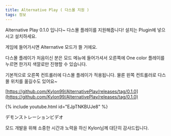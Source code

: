 ```yaml
---
title: Alternative Play ( 다스몰 지원 )
tags: 정보
---
```


Alternative Play 0.1.0 입니다~ 다스몰 플레이를 지원해줍니다! 설치는 Plugin에 넣으시고 설치하세요.

게임에 들어가시면 Alternative 모드가 뜰 거에요. 

다스몰 플레이가 처음이신 분은 모드 메뉴에 들어가셔서 오른쪽에 One color 플레이를 누르면 한가지 색깔로만 진행할 수 있습니다.

기본적으로 오른쪽 컨트롤러에 다스몰 플레이가 적용됩니다. 물론 왼쪽 컨트롤러로 다스몰 위치를 옮길수도 있어요~

[https://github.com/Kylon99/AlternativePlay/releases/tag/0.1.0](https://github.com/Kylon99/AlternativePlay/releases/tag/0.1.0)

{% include youtube.html id="EJpTNKBUJe8" %}

デモンストレーションビデオ


모드 개발을 위해 소중한 시간과 노력을 하신 Kylon님께 대단히 감사드립니다.